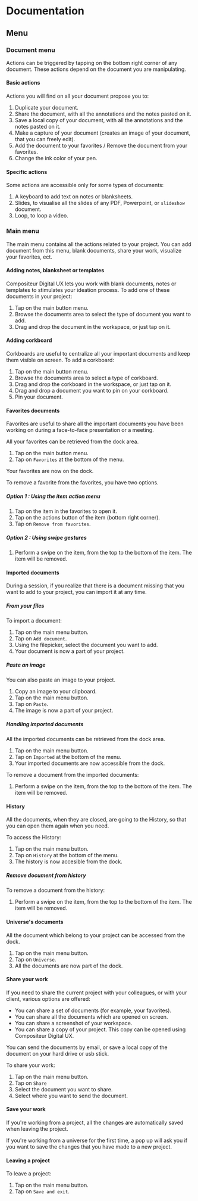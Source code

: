 # Documentation

## Menu 

### Document menu

Actions can be triggered by tapping on the bottom right corner of any document. These actions depend on the document you are manipulating.

#### Basic actions

Actions you will find on all your document propose you to:
1. Duplicate your document.
1. Share the document, with all the annotations and the notes pasted on it.
1. Save a local copy of your document, with all the annotations and the notes pasted on it.
1. Make a capture of your document (creates an image of your document, that you can freely edit).
1. Add the document to your favorites / Remove the document from your favorites.
1. Change the ink color of your pen.

#### Specific actions

Some actions are accessible only for some types of documents:
1. A keyboard to add text on notes or blanksheets.
1. Slides, to visualise all the slides of any PDF, Powerpoint, or `slideshow` document.
1. Loop, to loop a video.

### Main menu

The main menu contains all the actions related to your project. You can add document from this menu, blank documents, share your work, visualize your favorites, ect.

#### Adding notes, blanksheet or templates

Compositeur Digital UX lets you work with blank documents, notes or templates to stimulates your ideation process.
To add one of these documents in your project:

1. Tap on the main button menu.
1. Browse the documents area to select the type of document you want to add.
1. Drag and drop the document in the workspace, or just tap on it.

#### Adding corkboard 

Corkboards are useful to centralize all your important documents and keep them visible on screen.
To add a corkboard:
1. Tap on the main button menu.
1. Browse the documents area to select a type of corkboard.
1. Drag and drop the corkboard in the workspace, or just tap on it.
1. Drag and drop a document you want to pin on your corkboard.
1. Pin your document.

#### Favorites documents

Favorites are useful to share all the important documents you have been working on during a face-to-face presentation or a meeting.

All your favorites can be retrieved from the dock area.

1. Tap on the main button menu.
1. Tap on `Favorites` at the bottom of the menu.

Your favorites are now on the dock.

To remove a favorite from the favorites, you have two options.

##### Option 1 : Using the item action menu

1. Tap on the item in the favorites to open it. 
1. Tap on the actions button of the item (bottom right corner).
1. Tap on `Remove from favorites`.

##### Option 2 : Using swipe gestures

1. Perform a swipe on the item, from the top to the bottom of the item. The item will be removed.

#### Imported documents

During a session, if you realize that there is a document missing that you want to add to your project, you can import it at any time.

##### From your files

To import a document:
1. Tap on the main menu button.
1. Tap on `Add document`.
1. Using the filepicker, select the document you want to add.
1. Your document is now a part of your project.

##### Paste an image

You can also paste an image to your project.
1. Copy an image to your clipboard. 
1. Tap on the main menu button.
1. Tap on `Paste`.
1. The image is now a part of your project.

##### Handling imported documents

All the imported documents can be retrieved from the dock area.

1. Tap on the main menu button.
1. Tap on `Imported` at the bottom of the menu.
1. Your imported documents are now accessible from the dock.

To remove a document from the imported documents:
1. Perform a swipe on the item, from the top to the bottom of the item. The item will be removed.

#### History

All the documents, when they are closed, are going to the History, so that you can open them again when you need.

To access the History:
1. Tap on the main menu button.
1. Tap on `History` at the bottom of the menu.
1. The history is now accesible from the dock.

##### Remove document from history

To remove a document from the history:
1. Perform a swipe on the item, from the top to the bottom of the item. The item will be removed.

#### Universe's documents

All the document which belong to your project can be accessed from the dock.

1. Tap on the main menu button.
1. Tap on `Universe`.
1. All the documents are now part of the dock.

#### Share your work

If you need to share the current project with your colleagues, or with your client, various options are offered: 
* You can share a set of documents (for example, your favorites).
* You can share all the documents which are opened on screen.
* You can share a screenshot of your workspace.
* You can share a copy of your project. This copy can be opened using Compositeur Digital UX.

You can send the documents by email, or save a local copy of the document on your hard drive or usb stick.

To share your work:
1. Tap on the main menu button.
1. Tap on `Share`
1. Select the document you want to share.
1. Select where you want to send the document.

#### Save your work

If you're working from a project, all the changes are automatically saved when leaving the project.

If you're working from a universe for the first time, a pop up will ask you if you want to save the changes that you have made to a new project.

#### Leaving a project

To leave a project:
1. Tap on the main menu button.
1. Tap on `Save and exit`.
